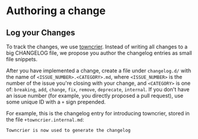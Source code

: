 # Authoring a change

## Log your Changes

To track the changes, we use [towncrier](https://towncrier.readthedocs.io/en/stable/index.html). Instead of writing all changes to a big CHANGELOG file, we propose you author the changelog entries as small file snippets.

After you have implemented a change, create a file under `changelog.d/` with the name of `<ISSUE_NUMBER>.<CATEGORY>.md`, where `<ISSUE_NUMBER>` is the number of the issue you're closing with your change, and `<CATEGORY>` is one of: `breaking`, `add`, `change`, `fix`, `remove`, `deprecate`, `internal`. If you don't have an issue number (for example, you directly proposed a pull request), use some unique ID with a `+` sign prepended.

For example, this is the changelog entry for introducing towncrier, stored in the file `+towncrier.internal.md`:

```md
Towncrier is now used to generate the changelog
```
